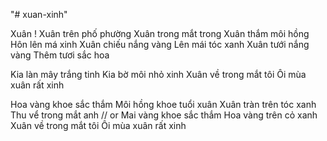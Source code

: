 "# xuan-xinh" 

Xuân !
Xuân trên phố phường
Xuân trong mắt trong
Xuân thắm môi hồng
Hôn lên má xinh
Xuân chiếu nắng vàng
Lên mái tóc xanh
Xuân tưới nắng vàng
Thêm tươi sắc hoa

Kia làn mây trắng tinh
Kia bờ môi nhỏ xinh
Xuân về trong mắt tôi
Ôi mùa xuân rất xinh

Hoa vàng khoe sắc thắm
Môi hồng khoe tuổi xuân
Xuân tràn trên tóc xanh
Thu vể trong mắt anh
// or
Mai vàng khoe sắc thắm 
Hoa vàng trên cỏ xanh
Xuân về trong mắt tôi
Ôi mùa xuân rất xinh




